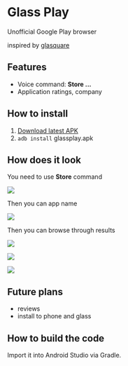 Glass Play
=========
Unofficial Google Play browser

inspired by [glasquare](https://github.com/destil/glasquare)

Features
--------
- Voice command: **Store ...**
- Application ratings, company

How to install
--------------
1. [Download latest APK](https://drive.google.com/file/d/0B4TWd3UiNpfcOEZjbUprd3duNzg/edit?usp=sharing)
3. `adb install` glassplay.apk

How does it look
----------------
You need to use **Store** command

![](https://raw.github.com/Aenterhy/Glassplay/master/screens/voice_command.png)

Then you can app name

![](https://raw.github.com/Aenterhy/Glassplay/master/screens/search.png)

Then you can browse through results

![](https://raw.github.com/Aenterhy/Glassplay/master/screens/result_1.png)

![](https://raw.github.com/Aenterhy/Glassplay/master/screens/result_2.png)

![](https://raw.github.com/Aenterhy/Glassplay/master/screens/result_3.png)

Future plans
-----
- reviews
- install to phone and glass

How to build the code
---------------------
Import it into Android Studio via Gradle.



